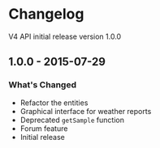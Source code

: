 # Changelog

V4 API initial release version 1.0.0

## 1.0.0 - 2015-07-29

### What's Changed

- Refactor the entities
- Graphical interface for weather reports
- Deprecated `getSample` function
- Forum feature
- Initial release
